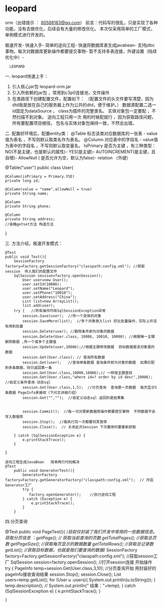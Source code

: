 # leopard
orm（出错提示 ： 80588183@qq.com）
前言：代码写的很乱，只是实现了各种功能，没有去做优化，后续会有大量的修改优化。
  本次仅采用简单的工厂模式，单例模式进行开发的。

 极速开发-
  快速入手-
    简单的逆向工程-
	  快速将数据库表生成javabean-
	    支持jdbc事物，每次对数据库更新操作都要提交事物-
	      暂不支持多表连接，外键设置（陆续优化中）-
	  
	  LEOPARD
一.	leopard快速上手：
1.	引入核心jar包 leopard-orm.jar
2.	引入所依赖的jar包 ，常用到c3p0连接池，文件操作
3.	在类路径下创建配置文件，配置如下：
 （配置文件的头文件要写清楚，因为dtd我是放在自己的服务器上作为公共的dtd，便于维护。）
  数据源配置二选一 id固定为dataSource ， class为插件的完整类名。
  实体对象包一定要配 ，不然扫描不到对象。
  逆向工程只用一次 用的时候配就行 ，因为获取路径问题，所有要配置项目根径。
  包名与实体对象包保持一致，不然会出错。
  <?xml version="1.0" encoding="UTF-8" ?>
<!DOCTYPE leopard-config  PUBLIC "-//leopard.com//DTD Config 1.0//EN"
        "http://120.78.131.95/leopard/config/leopard.dtd">
<leopard-config>
   <!-- 数据源的配置-->
   <bean class="com.leopardframework.plugins.DBPlugin" id="dataSource">
        <property name="driver" value="com.mysql.jdbc.Driver"/>
        <property name="url" value="jdbc:mysql://127.0.0.1:3306/myshop?characterEncoding=UTF-8"/>
        <property name="username" value="root"/>
        <property name="password" value="chg122345"/>
    </bean>
   <!-- c3p0数据源的配置-->
    <!--<bean class="com.leopardframework.plugins.c3p0.C3p0Plugin" id="dataSource">
        <property name="driver" value="com.mysql.jdbc.Driver"/>
        <property name="url" value="jdbc:mysql://127.0.0.1:3306/myshop?characterEncoding=UTF-8"/>
        <property name="username" value="root"/>
        <property name="password" value="chg122345"/>
        <property name="maxPoolSize" value="100"/>
        <property name="minPoolSize" value="20"/>
    </bean>-->
    <!--实体对象所在包-->
    <entity-package value="com.leopardframework.test.entity"/>
    <!--逆向工程配置  包要配置为完整的路径-->
<generator>
    <target package="com.leopardframework.entity" project="src\main\java"/>
</generator>
</leopard-config>
 


二.	配置好环境后，配置entity类：
@Table 标志该类对应数据库的一张表 - value值为表名 ，不写则默认取类名作为表名。
@Column 对应表中的字段名 - value值为表中的字段名 ，不写则默认取变量名。
 IsPrimary 是否为主键 ，有三种类型： NO(不是主键，也是默认的属性)- YES(是主键)-
AUTOINCREMENT(是主键，且自增)-
AllowNull ( 是否允许为空，默认为false)-
relation （外键）

@Table("user")
public class User{

    @Column(isPrimary = Primary.YSE)
    private long id;

    @Column(value = "name",allowNull = true)
    private String name;

    @Column
    private String phone;

    @Column
    private String address;
	//省略getset方法 构造方法
  }
 


三.	方法介绍，极速开发模式：

    @Test
    public void Test(){
        SessionFactory factory=Factory.getSessionFactory("classpath:config.xml"); //获取session  传入我们的配置文件
        SqlSession session=factory.openSession();
            User user=new User();
            user.setId(10086);
            user.setName("Leopard");
            user.setPhone("10010");
            user.setAddress("China");
            List list=new ArrayList();
            list.add(user);
        try {   //所有操作均有SqlSessionException异常
            session.Save(user);  //传一个具体的对象
            session.SaveMore(list);  //多个对象放入list 好比批量操作，实际上并没有用到批量
            session.Delete(user); //删除条件即为对象的数据
            session.Delete(User.class, 10086, 10010, 10000); //根据唯一主键删除数据 ,传一个或多个主键值
            session.Update(user,10086);//根据主键修改数据  目标数据是该对象里的数据
            session.Get(User.class); // 查询所有数据
            session.Get(user);   //查询单条数据 查询条件即为对象的数据  如果匹配到多条数据，则只返回第一条
            session.Get(User.class,10000,10086);// 一样按主键查找
            session.Get(User.class,"where id=? order by id desc",10086);  //自定义条件查询 动态sql
            session.Get(User.class,1,5);  //分页查询  查询第一页数据  每页显示5 条数据 PageInfo来接收（下问文详细介绍）
            session.Get("","");  //自定义动态sql 返回的是结果集


            session.Commit();  //每一次对更新数据库操作都要提交事物  不然数据不会写入数据库
            session.Stop();  //每执行完一次都要将其暂停
            session.Close();  // 关闭此次Session 下次要用时要重新获取
           
        } catch (SqlSessionException e) {
            e.printStackTrace();
        }

    }

    逆向工程生成JavaBean   简单两行代码解决
    @Test
        public void GeneratorTest(){
            GeneratorFactory factory=Factory.getGeneratorFactory("classpath:config.xml");  // 开启Generator工厂
            try {
               factory.openGenerator();    //执行逆向工程
            } catch (Exception e) {
                e.printStackTrace();
            }
        }
四.分页查询

 @Test
    public void PageTest(){
        /*目前仅封装了我们开发中常用的一些数据信息。
        获取分页信息 ：getPage();  // 获取当前查询的页数
        getTotalPages(); //获取总页数
        getPageSize();   //获取每页显示的数据数量
        getTotalRows();  //获取总记录数
        getList();       //获取目标数据，也就是我们要查询的数据*/
        SessionFactory factory=Factory.getSessionFactory("classpath:config.xml");  //获取session工厂
        SqlSession session=factory.openSession();  //打开session连接 开始操作
        try {
            PageInfo temp=session.Get(User.class,3,10);  //分页查询开始 用封装好的pageInfo接收查询结果
            session.Stop();
            session.Close();
            List<User> users=temp.getList();
            for (User u :users){
                System.out.println(u.toString());
            }
            temp.description();
            //  System.out.println(" 结果："+temp);
        } catch (SqlSessionException e) {
            e.printStackTrace();
        }

    }
